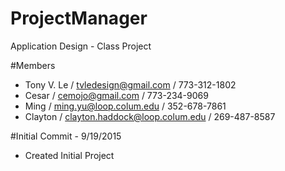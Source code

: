 # ProjectManager
Application Design - Class Project

#Members
- Tony V. Le / tvledesign@gmail.com / 773-312-1802
- Cesar / cemojo@gmail.com / 773-234-9069
- Ming / ming.yu@loop.colum.edu / 352-678-7861
- Clayton / clayton.haddock@loop.colum.edu / 269-487-8587

#Initial Commit - 9/19/2015
- Created Initial Project